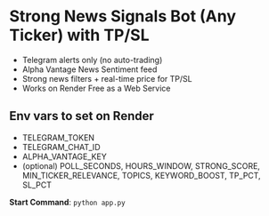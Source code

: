 # Strong News Signals Bot (Any Ticker) with TP/SL
- Telegram alerts only (no auto-trading)
- Alpha Vantage News Sentiment feed
- Strong news filters + real-time price for TP/SL
- Works on Render Free as a Web Service

## Env vars to set on Render
- TELEGRAM_TOKEN
- TELEGRAM_CHAT_ID
- ALPHA_VANTAGE_KEY
- (optional) POLL_SECONDS, HOURS_WINDOW, STRONG_SCORE, MIN_TICKER_RELEVANCE, TOPICS, KEYWORD_BOOST, TP_PCT, SL_PCT

**Start Command**: `python app.py`
